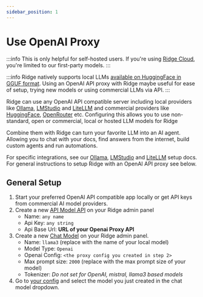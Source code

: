 ```yaml
---
sidebar_position: 1
---
```


# Use OpenAI Proxy
:::info
This is only helpful for self-hosted users. If you're using [Ridge Cloud](https://app.ridge.dev), you're limited to our first-party models.
:::

:::info
Ridge natively supports local LLMs [available on HuggingFace in GGUF format](https://huggingface.co/models?library=gguf). Using an OpenAI API proxy with Ridge maybe useful for ease of setup, trying new models or using commercial LLMs via API.
:::

Ridge can use any OpenAI API compatible server including local providers like [Ollama](/advanced/ollama), [LMStudio](/advanced/lmstudio) and [LiteLLM](/advanced/litellm) and commercial providers like [HuggingFace](https://huggingface.co/docs/api-inference/tasks/chat-completion#using-the-api), [OpenRouter](https://openrouter.ai/docs/quick-start) etc.
Configuring this allows you to use non-standard, open or commercial, local or hosted LLM models for Ridge

Combine them with Ridge can turn your favorite LLM into an AI agent. Allowing you to chat with your docs, find answers from the internet, build custom agents and run automations.

For specific integrations, see our [Ollama](/advanced/ollama), [LMStudio](/advanced/lmstudio) and [LiteLLM](/advanced/litellm) setup docs. For general instructions to setup Ridge with an OpenAI API proxy see below.

## General Setup

1. Start your preferred OpenAI API compatible app locally or get API keys from commercial AI model providers.
3. Create a new [API Model API](http://localhost:42110/server/admin/database/aimodelapi/add) on your Ridge admin panel
   - Name: `any name`
   - Api Key: `any string`
   - Api Base Url: **URL of your Openai Proxy API**
3. Create a new [Chat Model](http://localhost:42110/server/admin/database/chatmodel/add) on your Ridge admin panel.
   - Name: `llama3` (replace with the name of your local model)
   - Model Type: `Openai`
   - Openai Config: `<the proxy config you created in step 2>`
   - Max prompt size: `2000` (replace with the max prompt size of your model)
   - Tokenizer: *Do not set for OpenAI, mistral, llama3 based models*
4. Go to [your config](http://localhost:42110/settings) and select the model you just created in the chat model dropdown.
